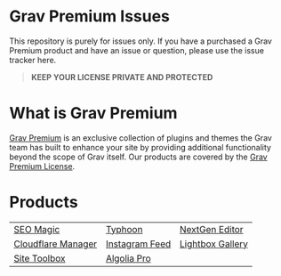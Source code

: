 # Grav Premium Issues

This repository is purely for issues only.  If you have a purchased a Grav Premium product and have an issue or question, please use the issue tracker here.

> **KEEP YOUR LICENSE PRIVATE AND PROTECTED**

# What is Grav Premium
[Grav Premium](https://getgrav.org/premium) is an exclusive collection of plugins and themes the Grav team has built to enhance your site by providing additional functionality beyond the scope of Grav itself. Our products are covered by the [Grav Premium License](https://getgrav.org/premium/license).

# Products

<table>
  <tr>
    <td>
      <a href="https://getgrav.org/premium/seo-magic">SEO Magic</a>
    </td>
    <td>
      <a href="https://getgrav.org/premium/typhoon">Typhoon</a>
    </td>
    <td>
      <a href="https://getgrav.org/premium/nextgen-editor">NextGen Editor</a>
    </td>
  </tr>
  <tr>
    <td>
      <a href="https://getgrav.org/premium/cloudflare">Cloudflare Manager</a>
    </td>
    <td>
      <a href="https://getgrav.org/premium/instagram-feed">Instagram Feed</a>
    </td>
    <td>
      <a href="https://getgrav.org/premium/lightbox-gallery">Lightbox Gallery</a>
    </td>
  </tr>
  <tr>
    <td>
      <a href="https://getgrav.org/premium/site-toolbox">Site Toolbox</a>
    </td>
    <td>
      <a href="https://getgrav.org/premium/algolia-pro">Algolia Pro</a>
    </td>
  </tr>
</table>
